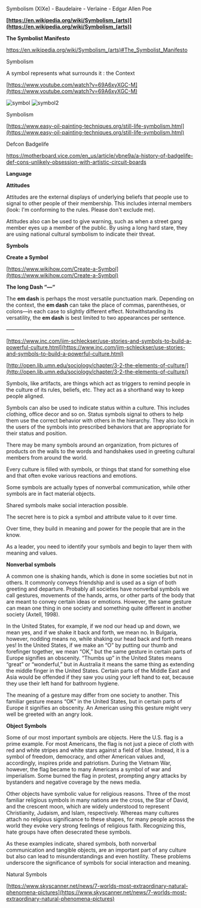 Symbolism (XIXe) - Baudelaire - Verlaine - Edgar Allen Poe

**[https://en.wikipedia.org/wiki/Symbolism_(arts)](https://en.wikipedia.org/wiki/Symbolism_(arts))**

**The Symbolist Manifesto**

https://en.wikipedia.org/wiki/Symbolism_(arts)#The_Symbolist_Manifesto

Symbolism

A symbol represents what surrounds it : the Context

[https://www.youtube.com/watch?v=69A6xyXGC-M](https://www.youtube.com/watch?v=69A6xyXGC-M)

![symbol](./symbol.png)
![symbol2](./symbol2.png)

Symbolism

[https://www.easy-oil-painting-techniques.org/still-life-symbolism.html](https://www.easy-oil-painting-techniques.org/still-life-symbolism.html)

Defcon Badgelife

https://motherboard.vice.com/en_us/article/vbne9a/a-history-of-badgelife-def-cons-unlikely-obsession-with-artistic-circuit-boards

**Language**

**Attitudes**

Attitudes are the external displays of underlying beliefs that people use to signal to other people of their membership. This includes internal members (look: I'm conforming to the rules. Please don't exclude me).

Attitudes also can be used to give warning, such as when a street gang member eyes up a member of the public. By using a long hard stare, they are using national cultural symbolism to indicate their threat.

**Symbols**

**Create a Symbol**

[https://www.wikihow.com/Create-a-Symbol](https://www.wikihow.com/Create-a-Symbol)

**The long Dash “—“**

The **em dash** is perhaps the most versatile punctuation mark. Depending on the context, the **em dash** can take the place of commas, parentheses, or colons—in each case to slightly different effect. Notwithstanding its versatility, the **em dash** is best limited to two appearances per sentence.

—————————————

[https://www.inc.com/jim-schleckser/use-stories-and-symbols-to-build-a-powerful-culture.html](https://www.inc.com/jim-schleckser/use-stories-and-symbols-to-build-a-powerful-culture.html)

[http://open.lib.umn.edu/sociology/chapter/3-2-the-elements-of-culture/](http://open.lib.umn.edu/sociology/chapter/3-2-the-elements-of-culture/)

Symbols, like artifacts, are things which act as triggers to remind people in the culture of its rules, beliefs, etc. They act as a shorthand way to keep people aligned.

Symbols can also be used to indicate status within a culture. This includes clothing, office decor and so on. Status symbols signal to others to help them use the correct behavior with others in the hierarchy. They also lock in the users of the symbols into prescribed behaviors that are appropriate for their status and position.

There may be many symbols around an organization, from pictures of products on the walls to the words and handshakes used in greeting cultural members from around the world.

Every culture is filled with symbols, or things that stand for something else and that often evoke various reactions and emotions.

Some symbols are actually types of nonverbal communication, while other symbols are in fact material objects.

Shared symbols make social interaction possible.

The secret here is to pick a symbol and attribute value to it over time.

Over time, they build in meaning and power for the people that are in the know.

As a leader, you need to identify your symbols and begin to layer them with meaning and values.

**Nonverbal symbols**

A common one is shaking hands, which is done in some societies but not in others. It commonly conveys friendship and is used as a sign of both greeting and departure. Probably all societies have nonverbal symbols we call gestures, movements of the hands, arms, or other parts of the body that are meant to convey certain ideas or emotions. However, the same gesture can mean one thing in one society and something quite different in another society (Axtell, 1998).

In the United States, for example, if we nod our head up and down, we mean yes, and if we shake it back and forth, we mean no. In Bulgaria, however, nodding means no, while shaking our head back and forth means yes! In the United States, if we make an “O” by putting our thumb and forefinger together, we mean “OK,” but the same gesture in certain parts of Europe signifies an obscenity. “Thumbs up” in the United States means “great” or “wonderful,” but in Australia it means the same thing as extending the middle finger in the United States. Certain parts of the Middle East and Asia would be offended if they saw you using your left hand to eat, because they use their left hand for bathroom hygiene.

The meaning of a gesture may differ from one society to another. This familiar gesture means “OK” in the United States, but in certain parts of Europe it signifies an obscenity. An American using this gesture might very well be greeted with an angry look.

**Object Symbols**

Some of our most important symbols are objects. Here the U.S. flag is a prime example. For most Americans, the flag is not just a piece of cloth with red and white stripes and white stars against a field of blue. Instead, it is a symbol of freedom, democracy, and other American values and, accordingly, inspires pride and patriotism. During the Vietnam War, however, the flag became to many Americans a symbol of war and imperialism. Some burned the flag in protest, prompting angry attacks by bystanders and negative coverage by the news media.

Other objects have symbolic value for religious reasons. Three of the most familiar religious symbols in many nations are the cross, the Star of David, and the crescent moon, which are widely understood to represent Christianity, Judaism, and Islam, respectively. Whereas many cultures attach no religious significance to these shapes, for many people across the world they evoke very strong feelings of religious faith. Recognizing this, hate groups have often desecrated these symbols.

As these examples indicate, shared symbols, both nonverbal communication and tangible objects, are an important part of any culture but also can lead to misunderstandings and even hostility. These problems underscore the significance of symbols for social interaction and meaning.

Natural Symbols

[https://www.skyscanner.net/news/7-worlds-most-extraordinary-natural-phenomena-pictures](https://www.skyscanner.net/news/7-worlds-most-extraordinary-natural-phenomena-pictures)